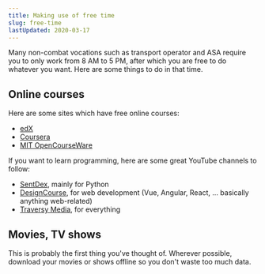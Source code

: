 ```yaml
---
title: Making use of free time
slug: free-time
lastUpdated: 2020-03-17
---
```


Many non-combat vocations such as transport operator and ASA require you to only work from 8 AM to 5 PM, after which you are free to do whatever you want. Here are some things to do in that time.

## Online courses
Here are some sites which have free online courses:
- [edX](https://www.edx.org/)
- [Coursera](https://www.coursera.org/)
- [MIT OpenCourseWare](https://ocw.mit.edu/index.htm)

If you want to learn programming, here are some great YouTube channels to follow:
- [SentDex](https://www.youtube.com/user/sentdex), mainly for Python
- [DesignCourse](https://www.youtube.com/user/DesignCourse), for web development (Vue, Angular, React, ... basically anything web-related)
- [Traversy Media](https://www.youtube.com/user/TechGuyWeb), for everything 

## Movies, TV shows
This is probably the first thing you've thought of. Wherever possible, download your movies or shows offline so you don't waste too much data.